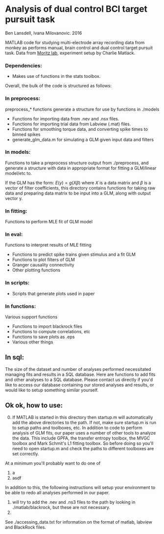 # Analysis of dual control BCI target pursuit task

Ben Lansdell, Ivana Milovanovic. 2016

MATLAB code for studying multi-electrode array recording data from monkey as performs manual, brain control and dual control target pursuit task. Data from [Moritz lab](http://depts.washington.edu/moritlab/), experiment setup by Charlie Matlack. 

### Dependencies:
* Makes use of functions in the stats toolbox.


Overall, the bulk of the code is structured as follows:

### In preprocess:

preprocess\_\* functions generate a structure for use by functions in ./models

* Functions for importing data from .nev and .nsx files. 
* Functions for importing trial data from Labview (.mat) files. 
* Functions for smoothing torque data, and converting spike times to binned spikes
* generate_glm_data.m for simulating a GLM given input data and filters

### In models:

Functions to take a preprocess structure output from ./preprocess, and generate a structure with data in appropriate format for fitting a GLM/linear model/etc to.

If the GLM has the form: $E(y) = g(X\beta)$ where $X$ is a data matrix and $\beta$ is a vector of filter coefficients, this directory contains functions for taking raw data and preparing data matrix to be input into a GLM, along with output vector y.

### In fitting: 

Functions to perform MLE fit of GLM model

### In eval:

Functions to interpret results of MLE fitting

* Functions to predict spike trains given stimulus and a fit GLM
* Functions to plot filters of GLM
* Granger causality connectivity
* Other plotting functions

### In scripts:
* Scripts that generate plots used in paper

### In functions:

Various support functions

* Functions to import blackrock files
* Functions to compute correlations, etc
* Functions to save plots as .eps
* Various other things

## In sql:

The size of the dataset and number of analyses performed necessitated managing fits and results in a SQL database. Here are functions to add fits and other analyses to a SQL database. Please contact us directly if you'd like to access our database containing our stored analyses and results, or would like to setup something similar yourself. 

## Ok ok, how to use:

0. If MATLAB is started in this directory then startup.m will automatically add the above directories to the path. If not, make sure startup.m is run to setup paths and toolboxes, etc. In addition to code to perform analysis of GLM fits, our paper uses a number of other tools to analyze the data. This include GPFA, the transfer entropy toolbox, the MVGC toolbox and Mark Schmit's L1 fitting toolbox. So before doing so you'll need to open startup.m and check the paths to different toolboxes are set correctly.

At a minimum you'll probably want to do one of

1. a
2. asdf

In addition to this, the following instructions will setup your environment to be able to redo all analyses performed in our paper. 

1. will try to add the .nev and .ns3 files to the path by looking in ./matlab/blackrock, but these are not necessary.
2.

See ./accessing_data.txt for information on the format of matlab, labview and BlackRock files.
